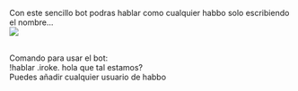 Con este sencillo bot podras hablar como cualquier habbo solo escribiendo el nombre...
<br>
<img src="https://i.imgur.com/7Gd2C0w.png">


<br>
Comando para usar el bot:
<br>
!hablar .iroke. hola que tal estamos?
<br>
Puedes añadir cualquier usuario de habbo
